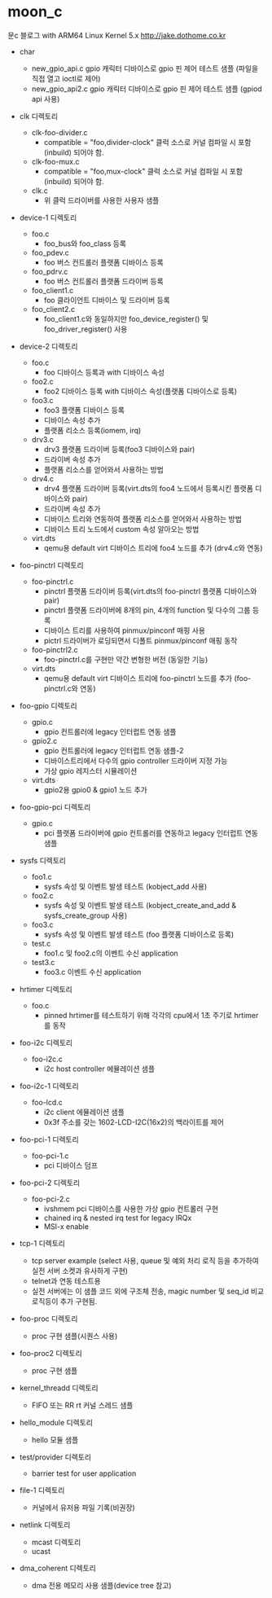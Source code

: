 # moon_c
문c 블로그 with ARM64 Linux Kernel 5.x
http://jake.dothome.co.kr

* char
  - new_gpio_api.c  gpio 캐릭터 디바이스로 gpio 핀 제어 테스트 샘플  (파일을 직접 열고 ioctl로 제어)
  - new_gpio_api2.c  gpio 캐릭터 디바이스로 gpio 핀 제어 테스트 샘플 (gpiod api 사용)
  
* clk 디렉토리
  - clk-foo-divider.c
    - compatible = "foo,divider-clock" 클럭 소스로 커널 컴파일 시 포함(inbuild) 되어야 함.
  - clk-foo-mux.c
    - compatible = "foo,mux-clock" 클럭 소스로 커널 컴파일 시 포함(inbuild) 되어야 함.
  - clk.c
    - 위 클럭 드라이버를 사용한 사용자 샘플
  
* device-1 디렉토리
  - foo.c         
    - foo_bus와 foo_class 등록
  - foo_pdev.c    
    - foo 버스 컨트롤러 플랫폼 디바이스 등록
  - foo_pdrv.c    
    - foo 버스 컨트롤러 플랫폼 드라이버 등록
  - foo_client1.c 
    - foo 클라이언트 디바이스 및 드라이버 등록
  - foo_client2.c 
    - foo_client1.c와 동일하지만 foo_device_register() 및 foo_driver_register() 사용


* device-2 디렉토리
  - foo.c         
    - foo 디바이스 등록과 with 디바이스 속성
  - foo2.c
    - foo2 디바이스 등록 with 디바이스 속성(플랫폼 디바이스로 등록)
  - foo3.c
    - foo3 플랫폼 디바이스 등록
    - 디바이스 속성 추가
    - 플랫폼 리소스 등록(iomem, irq)
  - drv3.c 
    - drv3 플랫폼 드라이버 등록(foo3 디바이스와 pair)
    - 드라이버 속성 추가
    - 플랫폼 리소스를 얻어와서 사용하는 방법  
  - drv4.c 
    - drv4 플랫폼 드라이버 등록(virt.dts의 foo4 노드에서 등록시킨 플랫폼 디바이스와 pair)
    - 드라이버 속성 추가
    - 디바이스 트리와 연동하여 플랫폼 리소스를 얻어와서 사용하는 방법
    - 디바이스 트리 노드에서 custom 속성 알아오는 방법
  - virt.dts
    - qemu용 default virt 디바이스 트리에 foo4 노드를 추가 (drv4.c와 연동)

* foo-pinctrl 디렉토리
  - foo-pinctrl.c 
    - pinctrl 플랫폼 드라이버 등록(virt.dts의 foo-pinctrl 플랫폼 디바이스와 pair)
    - pinctrl 플랫폼 드라이버에 8개의 pin, 4개의 function 및 다수의 그룹 등록
    - 디바이스 트리를 사용하여 pinmux/pinconf 매핑 사용
    - pictrl 드라이버가 로딩되면서 디폴트 pinmux/pinconf 매핑 동작
  - foo-pinctrl2.c 
    - foo-pinctrl.c를 구현만 약간 변형한 버전 (동일한 기능)      
  - virt.dts
    - qemu용 default virt 디바이스 트리에 foo-pinctrl 노드를 추가 (foo-pinctrl.c와 연동)


* foo-gpio 디렉토리
  - gpio.c        
    - gpio 컨트롤러에 legacy 인터럽트 연동 샘플
  - gpio2.c        
    - gpio 컨트롤러에 legacy 인터럽트 연동 샘플-2 
    - 디바이스트리에서 다수의 gpio controller 드라이버 지정 가능
    - 가상 gpio 레지스터 시뮬레이션    
  - virt.dts
    - gpio2용 gpio0 & gpio1 노드 추가
  
* foo-gpio-pci 디렉토리
  - gpio.c        
    - pci 플랫폼 드라이버에 gpio 컨트롤러를 연동하고 legacy 인터럽트 연동 샘플

* sysfs 디렉토리
  - foo1.c        
    - sysfs 속성 및 이벤트 발생 테스트 (kobject_add 사용)
  - foo2.c        
    - sysfs 속성 및 이벤트 발생 테스트 (kobject_create_and_add & sysfs_create_group 사용)
  - foo3.c        
    - sysfs 속성 및 이벤트 발생 테스트 (foo 플랫폼 디바이스로 등록)
  - test.c        
    - foo1.c 및 foo2.c의 이벤트 수신 application
  - test3.c       
    - foo3.c 이벤트 수신 application

* hrtimer 디렉토리
  - foo.c
    - pinned hrtimer를 테스트하기 위해 각각의 cpu에서 1초 주기로 hrtimer를 동작
  
* foo-i2c 디렉토리
  - foo-i2c.c
    - i2c host controller 에뮬레이션 샘플

* foo-i2c-1 디렉토리
  - foo-lcd.c
    - i2c client 에뮬레이션 샘플
    - 0x3f 주소를 갖는 1602-LCD-I2C(16x2)의 백라이트를 제어

* foo-pci-1 디렉토리
  - foo-pci-1.c
    - pci 디바이스 덤프

* foo-pci-2 디렉토리
  - foo-pci-2.c
    - ivshmem pci 디바이스를 사용한 가상 gpio 컨트롤러 구현
    - chained irq & nested irq test for legacy IRQx 
    - MSI-x enable  

* tcp-1 디렉토리
  - tcp server example (select 사용, queue 및 예외 처리 로직 등을 추가하여 실전 서버 소켓과 유사하게 구현)
  - telnet과 연동 테스트용
  - 실전 서버에는 이 샘플 코드 외에 구조체 전송, magic number 및 seq_id 비교 로직등이 추가 구현됨.
 
* foo-proc 디렉토리
  - proc 구현 샘플(시퀀스 사용)

* foo-proc2 디렉토리
  - proc 구현 샘플

* kernel_threadd 디렉토리
  - FIFO 또는 RR rt 커널 스레드 샘플

* hello_module 디렉토리
  - hello 모듈 샘플

* test/provider 디렉토리
  - barrier test for user application

* file-1 디렉토리
  - 커널에서 유저용 파일 기록(비권장)

* netlink 디렉토리
  - mcast 디렉토리
  - ucast

* dma_coherent 디렉토리
  - dma 전용 메모리 사용 샘플(device tree 참고)
